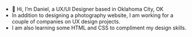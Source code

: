 - 👋 Hi, I’m Daniel, a UX/UI Designer based in Oklahoma City, OK
- In addition to designing a photography website, I am working for a couple of companies on UX design projects. 
- I am also learning some HTML and CSS to compliment my design skills.

